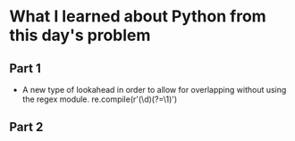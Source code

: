 # What I learned about Python from this day's problem
    
## Part 1
- A new type of lookahead in order to allow for overlapping without using the regex module. re.compile(r'(\d)(?=\1)')    
## Part 2
    
